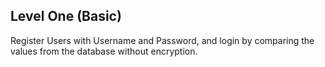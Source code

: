 ## Level One (Basic)

Register Users with Username and Password, and login by comparing the values from the database without encryption.
